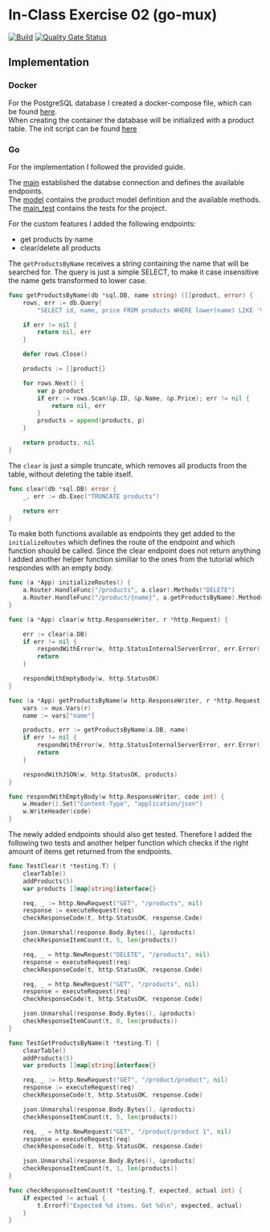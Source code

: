 # In-Class Exercise 02 (go-mux)
[![Build](https://github.com/V3RO/S2_CD_UE02_go-mux/actions/workflows/go.yml/badge.svg)]([https://github.com/V3RO/S2_CD_UE02_go-mux](https://github.com/V3RO/S2_CD_UE02_go-mux)/actions/workflows/go.yml)
[![Quality Gate Status](https://sonarcloud.io/api/project_badges/measure?project=V3RO_S2_CD_UE02_go-mux&metric=alert_status)](https://sonarcloud.io/summary/new_code?id=V3RO_S2_CD_UE02_go-mux)
## Implementation

### Docker

For the PostgreSQL database I created a docker-compose file, which can be found [here](./docker/docker-compose.yaml). <br>
When creating the container the database will be initialized with a product table. The init script can be found [here](./docker/sql/init.sql) <br>

### Go
For the implementation I followed the provided guide.

The [main](./src/main.go) established the databse connection and defines the available endpoints. <br>
The [model](./src/model.go) contains the product model definition and the available methods. <br>
The [main_test](./src/main_test.go) contains the tests for the project. <br>


For the custom features I added the following endpoints:
- get products by name
- clear/delete all products

The `getProductsByName` receives a string containing the name that will be searched for. 
The query is just a simple SELECT, to make it case insensitive the name gets transformed to lower case.

```go
func getProductsByName(db *sql.DB, name string) ([]product, error) {
	rows, err := db.Query(
		"SELECT id, name, price FROM products WHERE lower(name) LIKE '%' || lower($1) || '%'", name)

	if err != nil {
		return nil, err
	}

	defer rows.Close()

	products := []product{}

	for rows.Next() {
		var p product
		if err := rows.Scan(&p.ID, &p.Name, &p.Price); err != nil {
			return nil, err
		}
		products = append(products, p)
	}

	return products, nil
}

```

The `clear` is just a simple truncate, which removes all products from the table, without deleting the table itself.

```go
func clear(db *sql.DB) error {
	_, err := db.Exec("TRUNCATE products")

	return err
}

```

To make both functions available as endpoints they get added to the `initializeRoutes` which defines the route of the endpoint and which function should be called.
Since the clear endpoint does not return anything I added another helper function similiar to the ones from the tutorial which respondes with an empty body.
```go
func (a *App) initializeRoutes() {
	a.Router.HandleFunc("/products", a.clear).Methods("DELETE")
	a.Router.HandleFunc("/product/{name}", a.getProductsByName).Methods("GET")
}

func (a *App) clear(w http.ResponseWriter, r *http.Request) {

	err := clear(a.DB)
	if err != nil {
		respondWithError(w, http.StatusInternalServerError, err.Error())
		return
	}

	respondWithEmptyBody(w, http.StatusOK)
}

func (a *App) getProductsByName(w http.ResponseWriter, r *http.Request) {
	vars := mux.Vars(r)
	name := vars["name"]

	products, err := getProductsByName(a.DB, name)
	if err != nil {
		respondWithError(w, http.StatusInternalServerError, err.Error())
		return
	}

	respondWithJSON(w, http.StatusOK, products)
}

func respondWithEmptyBody(w http.ResponseWriter, code int) {
	w.Header().Set("Content-Type", "application/json")
	w.WriteHeader(code)
}
```

The newly added endpoints should also get tested. Therefore I added the following two tests and another helper function which checks if the right amount of items get returned from the endpoints.

```go
func TestClear(t *testing.T) {
	clearTable()
	addProducts(5)
	var products []map[string]interface{}

	req, _ := http.NewRequest("GET", "/products", nil)
	response := executeRequest(req)
	checkResponseCode(t, http.StatusOK, response.Code)

	json.Unmarshal(response.Body.Bytes(), &products)
	checkResponseItemCount(t, 5, len(products))

	req, _ = http.NewRequest("DELETE", "/products", nil)
	response = executeRequest(req)
	checkResponseCode(t, http.StatusOK, response.Code)

	req, _ = http.NewRequest("GET", "/products", nil)
	response = executeRequest(req)
	checkResponseCode(t, http.StatusOK, response.Code)

	json.Unmarshal(response.Body.Bytes(), &products)
	checkResponseItemCount(t, 0, len(products))
}

func TestGetProductsByName(t *testing.T) {
	clearTable()
	addProducts(5)
	var products []map[string]interface{}

	req, _ := http.NewRequest("GET", "/product/product", nil)
	response := executeRequest(req)
	checkResponseCode(t, http.StatusOK, response.Code)

	json.Unmarshal(response.Body.Bytes(), &products)
	checkResponseItemCount(t, 5, len(products))

	req, _ = http.NewRequest("GET", "/product/product 1", nil)
	response = executeRequest(req)
	checkResponseCode(t, http.StatusOK, response.Code)

	json.Unmarshal(response.Body.Bytes(), &products)
	checkResponseItemCount(t, 1, len(products))
}

func checkResponseItemCount(t *testing.T, expected, actual int) {
	if expected != actual {
		t.Errorf("Expected %d items. Got %d\n", expected, actual)
	}
}
```
